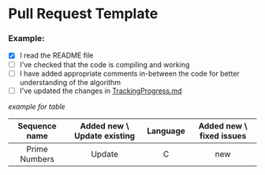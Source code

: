 # Pull Request Template

###  Example:

- [x] I read the README file 
- [ ]  I've checked that the code is compiling and working
- [ ]  I have added appropriate comments in-between the code for better understanding of the algorithm
- [ ]  I've updated the changes in [TrackingProgress.md](https://github.com/Twiggecode/Integer-Sequences/blob/main/TrackingProgress.md)

*example for table*

| Sequence name | Added new \ Update existing | Language | Added new \ fixed issues |
| :---: | :---: | :---: | :---: |
| Prime Numbers | Update | C | new |
